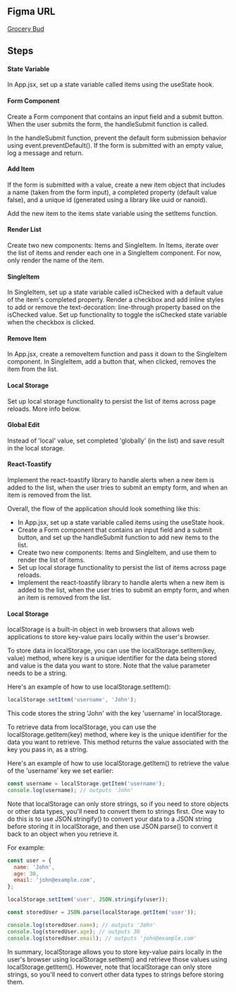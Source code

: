 ## Figma URL

[Grocery Bud](https://www.figma.com/file/8rXGl68NoEmAhHpcV7aB5o/Grocery-bud?node-id=0%3A1&t=IMjjwDExGWpXdpQL-1)

## Steps

#### State Variable

In App.jsx, set up a state variable called items using the useState hook.
 
#### Form Component

Create a Form component that contains an input field and a submit button. When the user submits the form, the handleSubmit function is called.

In the handleSubmit function, prevent the default form submission behavior using event.preventDefault(). If the form is submitted with an empty value, log a message and return.

#### Add Item

If the form is submitted with a value, create a new item object that includes a name (taken from the form input), a completed property (default value false), and a unique id (generated using a library like uuid or nanoid).

Add the new item to the items state variable using the setItems function.

#### Render List

Create two new components: Items and SingleItem. In Items, iterate over the list of items and render each one in a SingleItem component. For now, only render the name of the item.

#### SingleItem

In SingleItem, set up a state variable called isChecked with a default value of the item's completed property. Render a checkbox and add inline styles to add or remove the text-decoration: line-through property based on the isChecked value. Set up functionality to toggle the isChecked state variable when the checkbox is clicked.

#### Remove Item

In App.jsx, create a removeItem function and pass it down to the SingleItem component. In SingleItem, add a button that, when clicked, removes the item from the list.

#### Local Storage

Set up local storage functionality to persist the list of items across page reloads.
More info below.

#### Global Edit

Instead of 'local' value, set completed 'globally' (in the list) and save result in the local storage.

#### React-Toastify

Implement the react-toastify library to handle alerts when a new item is added to the list, when the user tries to submit an empty form, and when an item is removed from the list.

Overall, the flow of the application should look something like this:

- In App.jsx, set up a state variable called items using the useState hook.
- Create a Form component that contains an input field and a submit button, and set up the handleSubmit function to add new items to the list.
- Create two new components: Items and SingleItem, and use them to render the list of items.
- Set up local storage functionality to persist the list of items across page reloads.
- Implement the react-toastify library to handle alerts when a new item is added to the list, when the user tries to submit an empty form, and when an item is removed from the list.

#### Local Storage

localStorage is a built-in object in web browsers that allows web applications to store key-value pairs locally within the user's browser.

To store data in localStorage, you can use the localStorage.setItem(key, value) method, where key is a unique identifier for the data being stored and value is the data you want to store. Note that the value parameter needs to be a string.

Here's an example of how to use localStorage.setItem():

```js
localStorage.setItem('username', 'John');
```

This code stores the string 'John' with the key 'username' in localStorage.

To retrieve data from localStorage, you can use the localStorage.getItem(key) method, where key is the unique identifier for the data you want to retrieve. This method returns the value associated with the key you pass in, as a string.

Here's an example of how to use localStorage.getItem() to retrieve the value of the 'username' key we set earlier:

```js
const username = localStorage.getItem('username');
console.log(username); // outputs 'John'
```

Note that localStorage can only store strings, so if you need to store objects or other data types, you'll need to convert them to strings first. One way to do this is to use JSON.stringify() to convert your data to a JSON string before storing it in localStorage, and then use JSON.parse() to convert it back to an object when you retrieve it.

For example:

```js
const user = {
  name: 'John',
  age: 30,
  email: 'john@example.com',
};

localStorage.setItem('user', JSON.stringify(user));

const storedUser = JSON.parse(localStorage.getItem('user'));

console.log(storedUser.name); // outputs 'John'
console.log(storedUser.age); // outputs 30
console.log(storedUser.email); // outputs 'john@example.com'
```

In summary, localStorage allows you to store key-value pairs locally in the user's browser using localStorage.setItem() and retrieve those values using localStorage.getItem(). However, note that localStorage can only store strings, so you'll need to convert other data types to strings before storing them.

